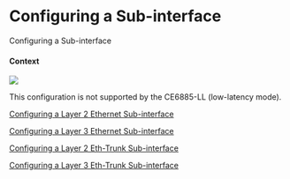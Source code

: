 Configuring a Sub-interface
===========================

Configuring a Sub-interface

#### Context

![](public_sys-resources/note_3.0-en-us.png) 

This configuration is not supported by the CE6885-LL (low-latency mode).



[Configuring a Layer 2 Ethernet Sub-interface](vrp_logical-int_0014.html)



[Configuring a Layer 3 Ethernet Sub-interface](vrp_logical-int_0008.html)



[Configuring a Layer 2 Eth-Trunk Sub-interface](vrp_logical-int_0015.html)



[Configuring a Layer 3 Eth-Trunk Sub-interface](vrp_logical-int_0009.html)